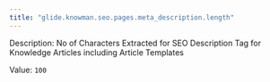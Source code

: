 ```yaml
---
title: "glide.knowman.seo.pages.meta_description.length"
---
```


Description: No of Characters Extracted for SEO Description Tag for Knowledge Articles including Article Templates

Value: `100`